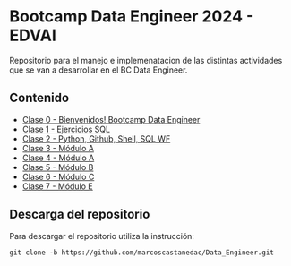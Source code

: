 # Bootcamp Data Engineer 2024 - EDVAI

Repositorio para el manejo e implemenatacion de las distintas actividades que se van a desarrollar en el BC Data Engineer.

## Contenido

* [Clase 0 - Bienvenidos! Bootcamp Data Engineer](https://github.com/marcoscastanedac/Data_Engineer/tree/main/Clase%200)
* [Clase 1 - Ejercicios SQL](https://github.com/marcoscastanedac/Data_Engineer/tree/main/Clase%201)
* [Clase 2 - Python, Github, Shell, SQL WF](https://github.com/marcoscastanedac/Data_Engineer/tree/main/Clase%202)
* [Clase 3 - Módulo A](https://github.com/marcoscastanedac/Data_Engineer/tree/main/Clase%203)
* [Clase 4 - Módulo A](https://github.com/marcoscastanedac/Data_Engineer/tree/main/Clase%204)
* [Clase 5 - Módulo B](https://github.com/marcoscastanedac/Data_Engineer/tree/main/Clase%205)
* [Clase 6 - Módulo C](https://github.com/marcoscastanedac/Data_Engineer/tree/main/Clase%206)
* [Clase 7 - Módulo E](https://github.com/marcoscastanedac/Data_Engineer/tree/main/Clase%207)

## Descarga del repositorio

Para descargar el repositorio utiliza la instrucción:

```
git clone -b https://github.com/marcoscastanedac/Data_Engineer.git

```